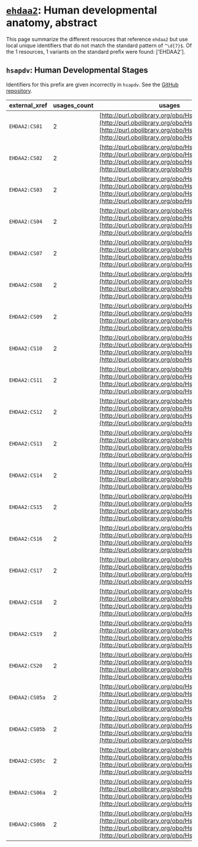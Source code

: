 # [`ehdaa2`](https://bioregistry.io/ehdaa2): Human developmental anatomy, abstract

This page summarize the different resources that reference `ehdaa2`
but use local unique identifiers that do not match the standard pattern of
`^\d{7}$`. Of the 1 resources,
1 variants on the standard prefix were found: ['EHDAA2'].

## `hsapdv`: Human Developmental Stages

Identifiers for this prefix are given incorrectly in `hsapdv`. See the [GitHub repository](https://github.com/obophenotype/developmental-stage-ontologies).

| external_xref   |   usages_count | usages                                                                                                                                                                                         |
|-----------------|----------------|------------------------------------------------------------------------------------------------------------------------------------------------------------------------------------------------|
| `EHDAA2:CS01`   |              2 | [http://purl.obolibrary.org/obo/HsapDv_0000003](http://purl.obolibrary.org/obo/HsapDv_0000003), [http://purl.obolibrary.org/obo/HsapDv_0000003](http://purl.obolibrary.org/obo/HsapDv_0000003) |
| `EHDAA2:CS02`   |              2 | [http://purl.obolibrary.org/obo/HsapDv_0000005](http://purl.obolibrary.org/obo/HsapDv_0000005), [http://purl.obolibrary.org/obo/HsapDv_0000005](http://purl.obolibrary.org/obo/HsapDv_0000005) |
| `EHDAA2:CS03`   |              2 | [http://purl.obolibrary.org/obo/HsapDv_0000007](http://purl.obolibrary.org/obo/HsapDv_0000007), [http://purl.obolibrary.org/obo/HsapDv_0000007](http://purl.obolibrary.org/obo/HsapDv_0000007) |
| `EHDAA2:CS04`   |              2 | [http://purl.obolibrary.org/obo/HsapDv_0000008](http://purl.obolibrary.org/obo/HsapDv_0000008), [http://purl.obolibrary.org/obo/HsapDv_0000008](http://purl.obolibrary.org/obo/HsapDv_0000008) |
| `EHDAA2:CS07`   |              2 | [http://purl.obolibrary.org/obo/HsapDv_0000013](http://purl.obolibrary.org/obo/HsapDv_0000013), [http://purl.obolibrary.org/obo/HsapDv_0000013](http://purl.obolibrary.org/obo/HsapDv_0000013) |
| `EHDAA2:CS08`   |              2 | [http://purl.obolibrary.org/obo/HsapDv_0000014](http://purl.obolibrary.org/obo/HsapDv_0000014), [http://purl.obolibrary.org/obo/HsapDv_0000014](http://purl.obolibrary.org/obo/HsapDv_0000014) |
| `EHDAA2:CS09`   |              2 | [http://purl.obolibrary.org/obo/HsapDv_0000016](http://purl.obolibrary.org/obo/HsapDv_0000016), [http://purl.obolibrary.org/obo/HsapDv_0000016](http://purl.obolibrary.org/obo/HsapDv_0000016) |
| `EHDAA2:CS10`   |              2 | [http://purl.obolibrary.org/obo/HsapDv_0000017](http://purl.obolibrary.org/obo/HsapDv_0000017), [http://purl.obolibrary.org/obo/HsapDv_0000017](http://purl.obolibrary.org/obo/HsapDv_0000017) |
| `EHDAA2:CS11`   |              2 | [http://purl.obolibrary.org/obo/HsapDv_0000018](http://purl.obolibrary.org/obo/HsapDv_0000018), [http://purl.obolibrary.org/obo/HsapDv_0000018](http://purl.obolibrary.org/obo/HsapDv_0000018) |
| `EHDAA2:CS12`   |              2 | [http://purl.obolibrary.org/obo/HsapDv_0000019](http://purl.obolibrary.org/obo/HsapDv_0000019), [http://purl.obolibrary.org/obo/HsapDv_0000019](http://purl.obolibrary.org/obo/HsapDv_0000019) |
| `EHDAA2:CS13`   |              2 | [http://purl.obolibrary.org/obo/HsapDv_0000020](http://purl.obolibrary.org/obo/HsapDv_0000020), [http://purl.obolibrary.org/obo/HsapDv_0000020](http://purl.obolibrary.org/obo/HsapDv_0000020) |
| `EHDAA2:CS14`   |              2 | [http://purl.obolibrary.org/obo/HsapDv_0000021](http://purl.obolibrary.org/obo/HsapDv_0000021), [http://purl.obolibrary.org/obo/HsapDv_0000021](http://purl.obolibrary.org/obo/HsapDv_0000021) |
| `EHDAA2:CS15`   |              2 | [http://purl.obolibrary.org/obo/HsapDv_0000022](http://purl.obolibrary.org/obo/HsapDv_0000022), [http://purl.obolibrary.org/obo/HsapDv_0000022](http://purl.obolibrary.org/obo/HsapDv_0000022) |
| `EHDAA2:CS16`   |              2 | [http://purl.obolibrary.org/obo/HsapDv_0000023](http://purl.obolibrary.org/obo/HsapDv_0000023), [http://purl.obolibrary.org/obo/HsapDv_0000023](http://purl.obolibrary.org/obo/HsapDv_0000023) |
| `EHDAA2:CS17`   |              2 | [http://purl.obolibrary.org/obo/HsapDv_0000024](http://purl.obolibrary.org/obo/HsapDv_0000024), [http://purl.obolibrary.org/obo/HsapDv_0000024](http://purl.obolibrary.org/obo/HsapDv_0000024) |
| `EHDAA2:CS18`   |              2 | [http://purl.obolibrary.org/obo/HsapDv_0000025](http://purl.obolibrary.org/obo/HsapDv_0000025), [http://purl.obolibrary.org/obo/HsapDv_0000025](http://purl.obolibrary.org/obo/HsapDv_0000025) |
| `EHDAA2:CS19`   |              2 | [http://purl.obolibrary.org/obo/HsapDv_0000026](http://purl.obolibrary.org/obo/HsapDv_0000026), [http://purl.obolibrary.org/obo/HsapDv_0000026](http://purl.obolibrary.org/obo/HsapDv_0000026) |
| `EHDAA2:CS20`   |              2 | [http://purl.obolibrary.org/obo/HsapDv_0000027](http://purl.obolibrary.org/obo/HsapDv_0000027), [http://purl.obolibrary.org/obo/HsapDv_0000027](http://purl.obolibrary.org/obo/HsapDv_0000027) |
| `EHDAA2:CS05a`  |              2 | [http://purl.obolibrary.org/obo/HsapDv_0000031](http://purl.obolibrary.org/obo/HsapDv_0000031), [http://purl.obolibrary.org/obo/HsapDv_0000031](http://purl.obolibrary.org/obo/HsapDv_0000031) |
| `EHDAA2:CS05b`  |              2 | [http://purl.obolibrary.org/obo/HsapDv_0000032](http://purl.obolibrary.org/obo/HsapDv_0000032), [http://purl.obolibrary.org/obo/HsapDv_0000032](http://purl.obolibrary.org/obo/HsapDv_0000032) |
| `EHDAA2:CS05c`  |              2 | [http://purl.obolibrary.org/obo/HsapDv_0000033](http://purl.obolibrary.org/obo/HsapDv_0000033), [http://purl.obolibrary.org/obo/HsapDv_0000033](http://purl.obolibrary.org/obo/HsapDv_0000033) |
| `EHDAA2:CS06a`  |              2 | [http://purl.obolibrary.org/obo/HsapDv_0000034](http://purl.obolibrary.org/obo/HsapDv_0000034), [http://purl.obolibrary.org/obo/HsapDv_0000034](http://purl.obolibrary.org/obo/HsapDv_0000034) |
| `EHDAA2:CS06b`  |              2 | [http://purl.obolibrary.org/obo/HsapDv_0000035](http://purl.obolibrary.org/obo/HsapDv_0000035), [http://purl.obolibrary.org/obo/HsapDv_0000035](http://purl.obolibrary.org/obo/HsapDv_0000035) |

